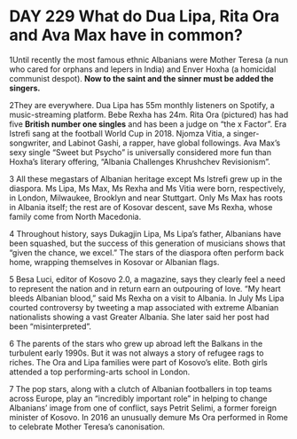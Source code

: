 # DAY 229 What do Dua Lipa, Rita Ora and Ava Max have in common?
1Until recently the most famous ethnic Albanians were Mother Teresa (a nun who cared for orphans and lepers in India) and Enver Hoxha (a homicidal communist despot). **Now to the saint and the sinner must be added the singers.**

2They are everywhere. Dua Lipa has 55m monthly listeners on Spotify, a music-streaming platform. Bebe Rexha has 24m. Rita Ora (pictured) has had five **British number one singles** and has been a judge on “the x Factor”. Era Istrefi sang at the football World Cup in 2018. Njomza Vitia, a singer-songwriter, and Labinot Gashi, a rapper, have global followings. Ava Max’s sexy single “Sweet but Psycho” is universally considered more fun than Hoxha’s literary offering, “Albania Challenges Khrushchev Revisionism”.

3 All these megastars of Albanian heritage except Ms Istrefi grew up in the diaspora. Ms Lipa, Ms Max, Ms Rexha and Ms Vitia were born, respectively, in London, Milwaukee, Brooklyn and near Stuttgart. Only Ms Max has roots in Albania itself; the rest are of Kosovar descent, save Ms Rexha, whose family come from North Macedonia.

4 Throughout history, says Dukagjin Lipa, Ms Lipa’s father, Albanians have been squashed, but the success of this generation of musicians shows that “given the chance, we excel.” The stars of the diaspora often perform back home, wrapping themselves in Kosovar or Albanian flags.

5 Besa Luci, editor of Kosovo 2.0, a magazine, says they clearly feel a need to represent the nation and in return earn an outpouring of love. “My heart bleeds Albanian blood,” said Ms Rexha on a visit to Albania. In July Ms Lipa courted controversy by tweeting a map associated with extreme Albanian nationalists showing a vast Greater Albania. She later said her post had been “misinterpreted”.

6 The parents of the stars who grew up abroad left the Balkans in the turbulent early 1990s. But it was not always a story of refugee rags to riches. The Ora and Lipa families were part of Kosovo’s elite. Both girls attended a top performing-arts school in London.

7 The pop stars, along with a clutch of Albanian footballers in top teams across Europe, play an “incredibly important role” in helping to change Albanians’ image from one of conflict, says Petrit Selimi, a former foreign minister of Kosovo. In 2016 an unusually demure Ms Ora performed in Rome to celebrate Mother Teresa’s canonisation.

